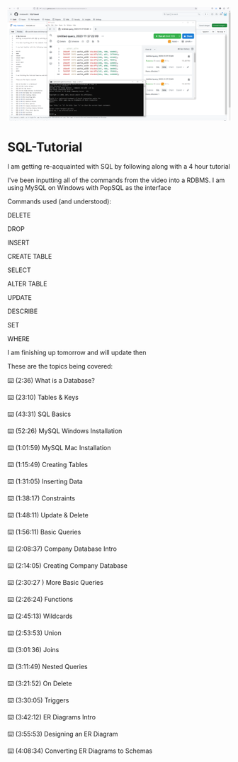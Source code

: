 ![MySQL / POPSQL](https://github.com/christiano84/SQL-Tutorial/blob/main/SQL.png?raw=true "SQL")

# SQL-Tutorial
I am getting re-acquainted with SQL by following along with a 4 hour tutorial

I've been inputting all of the commands from the video into a RDBMS. I am using MySQL on Windows with PopSQL as the interface

Commands used (and understood):

DELETE

DROP

INSERT

CREATE TABLE

SELECT

ALTER TABLE

UPDATE

DESCRIBE

SET

WHERE

I am finishing up tomorrow and will update then

These are the topics being covered:

⌨️ (2:36) What is a Database?

⌨️ (23:10) Tables & Keys

⌨️ (43:31) SQL Basics

⌨️ (52:26) MySQL Windows Installation

⌨️ (1:01:59) MySQL Mac Installation

⌨️ (1:15:49) Creating Tables

⌨️ (1:31:05) Inserting Data

⌨️ (1:38:17) Constraints 

⌨️ (1:48:11) Update & Delete

⌨️ (1:56:11) Basic Queries

⌨️ (2:08:37) Company Database Intro

⌨️ (2:14:05) Creating Company Database

⌨️ (2:30:27 ) More Basic Queries

⌨️ (2:26:24) Functions

⌨️ (2:45:13) Wildcards

⌨️ (2:53:53) Union

⌨️ (3:01:36) Joins

⌨️ (3:11:49) Nested Queries

⌨️ (3:21:52) On Delete

⌨️ (3:30:05) Triggers

⌨️ (3:42:12) ER Diagrams Intro

⌨️ (3:55:53) Designing an ER Diagram

⌨️ (4:08:34) Converting ER Diagrams to Schemas



